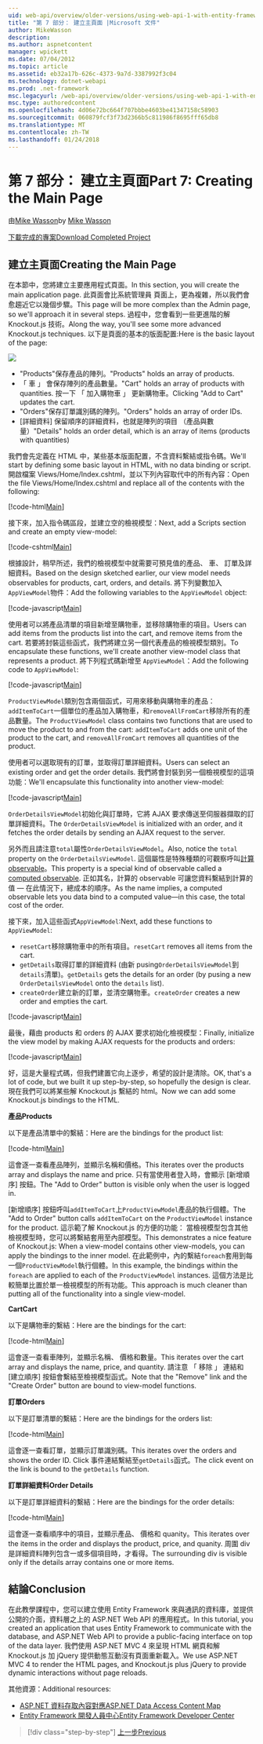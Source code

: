 ```yaml
---
uid: web-api/overview/older-versions/using-web-api-1-with-entity-framework-5/using-web-api-with-entity-framework-part-7
title: "第 7 部分： 建立主頁面 |Microsoft 文件"
author: MikeWasson
description: 
ms.author: aspnetcontent
manager: wpickett
ms.date: 07/04/2012
ms.topic: article
ms.assetid: eb32a17b-626c-4373-9a7d-3387992f3c04
ms.technology: dotnet-webapi
ms.prod: .net-framework
msc.legacyurl: /web-api/overview/older-versions/using-web-api-1-with-entity-framework-5/using-web-api-with-entity-framework-part-7
msc.type: authoredcontent
ms.openlocfilehash: 4d06e72bc664f707bbbe4603be41347158c58903
ms.sourcegitcommit: 060879fcf3f73d2366b5c811986f8695fff65db8
ms.translationtype: MT
ms.contentlocale: zh-TW
ms.lasthandoff: 01/24/2018
---
```

<a name="part-7-creating-the-main-page"></a><span data-ttu-id="a8efe-102">第 7 部分： 建立主頁面</span><span class="sxs-lookup"><span data-stu-id="a8efe-102">Part 7: Creating the Main Page</span></span>
====================
<span data-ttu-id="a8efe-103">由[Mike Wasson](https://github.com/MikeWasson)</span><span class="sxs-lookup"><span data-stu-id="a8efe-103">by [Mike Wasson](https://github.com/MikeWasson)</span></span>

[<span data-ttu-id="a8efe-104">下載完成的專案</span><span class="sxs-lookup"><span data-stu-id="a8efe-104">Download Completed Project</span></span>](http://code.msdn.microsoft.com/ASP-NET-Web-API-with-afa30545)

## <a name="creating-the-main-page"></a><span data-ttu-id="a8efe-105">建立主頁面</span><span class="sxs-lookup"><span data-stu-id="a8efe-105">Creating the Main Page</span></span>

<span data-ttu-id="a8efe-106">在本節中，您將建立主要應用程式頁面。</span><span class="sxs-lookup"><span data-stu-id="a8efe-106">In this section, you will create the main application page.</span></span> <span data-ttu-id="a8efe-107">此頁面會比系統管理員 頁面上，更為複雜，所以我們會愈趨近它以幾個步驟。</span><span class="sxs-lookup"><span data-stu-id="a8efe-107">This page will be more complex than the Admin page, so we'll approach it in several steps.</span></span> <span data-ttu-id="a8efe-108">過程中，您會看到一些更進階的解 Knockout.js 技術。</span><span class="sxs-lookup"><span data-stu-id="a8efe-108">Along the way, you'll see some more advanced Knockout.js techniques.</span></span> <span data-ttu-id="a8efe-109">以下是頁面的基本的版面配置:</span><span class="sxs-lookup"><span data-stu-id="a8efe-109">Here is the basic layout of the page:</span></span>

![](using-web-api-with-entity-framework-part-7/_static/image1.png)

- <span data-ttu-id="a8efe-110">"Products"保存產品的陣列。</span><span class="sxs-lookup"><span data-stu-id="a8efe-110">"Products" holds an array of products.</span></span>
- <span data-ttu-id="a8efe-111">「 車 」 會保存陣列的產品數量。</span><span class="sxs-lookup"><span data-stu-id="a8efe-111">"Cart" holds an array of products with quantities.</span></span> <span data-ttu-id="a8efe-112">按一下 「 加入購物車 」 更新購物車。</span><span class="sxs-lookup"><span data-stu-id="a8efe-112">Clicking "Add to Cart" updates the cart.</span></span>
- <span data-ttu-id="a8efe-113">"Orders"保存訂單識別碼的陣列。</span><span class="sxs-lookup"><span data-stu-id="a8efe-113">"Orders" holds an array of order IDs.</span></span>
- <span data-ttu-id="a8efe-114">[詳細資料] 保留順序的詳細資料，也就是陣列的項目 （產品與數量）</span><span class="sxs-lookup"><span data-stu-id="a8efe-114">"Details" holds an order detail, which is an array of items (products with quantities)</span></span>

<span data-ttu-id="a8efe-115">我們會先定義在 HTML 中，某些基本版面配置，不含資料繫結或指令碼。</span><span class="sxs-lookup"><span data-stu-id="a8efe-115">We'll start by defining some basic layout in HTML, with no data binding or script.</span></span> <span data-ttu-id="a8efe-116">開啟檔案 Views/Home/Index.cshtml，並以下列內容取代中的所有內容：</span><span class="sxs-lookup"><span data-stu-id="a8efe-116">Open the file Views/Home/Index.cshtml and replace all of the contents with the following:</span></span>

[!code-html[Main](using-web-api-with-entity-framework-part-7/samples/sample1.html)]

<span data-ttu-id="a8efe-117">接下來，加入指令碼區段，並建立空的檢視模型：</span><span class="sxs-lookup"><span data-stu-id="a8efe-117">Next, add a Scripts section and create an empty view-model:</span></span>

[!code-cshtml[Main](using-web-api-with-entity-framework-part-7/samples/sample2.cshtml)]

<span data-ttu-id="a8efe-118">根據設計，稍早所述，我們的檢視模型中就需要可預見值的產品、 車、 訂單及詳細資料。</span><span class="sxs-lookup"><span data-stu-id="a8efe-118">Based on the design sketched earlier, our view model needs observables for products, cart, orders, and details.</span></span> <span data-ttu-id="a8efe-119">將下列變數加入`AppViewModel`物件：</span><span class="sxs-lookup"><span data-stu-id="a8efe-119">Add the following variables to the `AppViewModel` object:</span></span>

[!code-javascript[Main](using-web-api-with-entity-framework-part-7/samples/sample3.js)]

<span data-ttu-id="a8efe-120">使用者可以將產品清單的項目新增至購物車，並移除購物車的項目。</span><span class="sxs-lookup"><span data-stu-id="a8efe-120">Users can add items from the products list into the cart, and remove items from the cart.</span></span> <span data-ttu-id="a8efe-121">若要將封裝這些函式，我們將建立另一個代表產品的檢視模型類別。</span><span class="sxs-lookup"><span data-stu-id="a8efe-121">To encapsulate these functions, we'll create another view-model class that represents a product.</span></span> <span data-ttu-id="a8efe-122">將下列程式碼新增至 `AppViewModel`：</span><span class="sxs-lookup"><span data-stu-id="a8efe-122">Add the following code to `AppViewModel`:</span></span>

[!code-javascript[Main](using-web-api-with-entity-framework-part-7/samples/sample4.js?highlight=4)]

<span data-ttu-id="a8efe-123">`ProductViewModel`類別包含兩個函式，可用來移動與購物車的產品：`addItemToCart`一個單位的產品加入購物車，和`removeAllFromCart`移除所有的產品數量。</span><span class="sxs-lookup"><span data-stu-id="a8efe-123">The `ProductViewModel` class contains two functions that are used to move the product to and from the cart: `addItemToCart` adds one unit of the product to the cart, and `removeAllFromCart` removes all quantities of the product.</span></span>

<span data-ttu-id="a8efe-124">使用者可以選取現有的訂單，並取得訂單詳細資料。</span><span class="sxs-lookup"><span data-stu-id="a8efe-124">Users can select an existing order and get the order details.</span></span> <span data-ttu-id="a8efe-125">我們將會封裝到另一個檢視模型的這項功能：</span><span class="sxs-lookup"><span data-stu-id="a8efe-125">We'll encapsulate this functionality into another view-model:</span></span>

[!code-javascript[Main](using-web-api-with-entity-framework-part-7/samples/sample5.js?highlight=4)]

<span data-ttu-id="a8efe-126">`OrderDetailsViewModel`初始化與訂單時，它將 AJAX 要求傳送至伺服器擷取的訂單詳細資料。</span><span class="sxs-lookup"><span data-stu-id="a8efe-126">The `OrderDetailsViewModel` is initialized with an order, and it fetches the order details by sending an AJAX request to the server.</span></span>

<span data-ttu-id="a8efe-127">另外而且請注意`total`屬性`OrderDetailsViewModel`。</span><span class="sxs-lookup"><span data-stu-id="a8efe-127">Also, notice the `total` property on the `OrderDetailsViewModel`.</span></span> <span data-ttu-id="a8efe-128">這個屬性是特殊種類的可觀察呼叫[計算 observable](http://knockoutjs.com/documentation/computedObservables.html)。</span><span class="sxs-lookup"><span data-stu-id="a8efe-128">This property is a special kind of observable called a [computed observable](http://knockoutjs.com/documentation/computedObservables.html).</span></span> <span data-ttu-id="a8efe-129">正如其名，計算的 observable 可讓您資料繫結到計算的值 &#8212; 在此情況下，總成本的順序。</span><span class="sxs-lookup"><span data-stu-id="a8efe-129">As the name implies, a computed observable lets you data bind to a computed value&#8212;in this case, the total cost of the order.</span></span>

<span data-ttu-id="a8efe-130">接下來，加入這些函式`AppViewModel`:</span><span class="sxs-lookup"><span data-stu-id="a8efe-130">Next, add these functions to `AppViewModel`:</span></span>

- <span data-ttu-id="a8efe-131">`resetCart`移除購物車中的所有項目。</span><span class="sxs-lookup"><span data-stu-id="a8efe-131">`resetCart` removes all items from the cart.</span></span>
- <span data-ttu-id="a8efe-132">`getDetails`取得訂單的詳細資料 (由新 pusing`OrderDetailsViewModel`到`details`清單)。</span><span class="sxs-lookup"><span data-stu-id="a8efe-132">`getDetails` gets the details for an order (by pusing a new `OrderDetailsViewModel` onto the `details` list).</span></span>
- <span data-ttu-id="a8efe-133">`createOrder`建立新的訂單，並清空購物車。</span><span class="sxs-lookup"><span data-stu-id="a8efe-133">`createOrder` creates a new order and empties the cart.</span></span>


[!code-javascript[Main](using-web-api-with-entity-framework-part-7/samples/sample6.js?highlight=4)]

<span data-ttu-id="a8efe-134">最後，藉由 products 和 orders 的 AJAX 要求初始化檢視模型：</span><span class="sxs-lookup"><span data-stu-id="a8efe-134">Finally, initialize the view model by making AJAX requests for the products and orders:</span></span>

[!code-javascript[Main](using-web-api-with-entity-framework-part-7/samples/sample7.js)]

<span data-ttu-id="a8efe-135">好，這是大量程式碼，但我們建置它向上逐步，希望的設計是清除。</span><span class="sxs-lookup"><span data-stu-id="a8efe-135">OK, that's a lot of code, but we built it up step-by-step, so hopefully the design is clear.</span></span> <span data-ttu-id="a8efe-136">現在我們可以將某些解 Knockout.js 繫結的 html。</span><span class="sxs-lookup"><span data-stu-id="a8efe-136">Now we can add some Knockout.js bindings to the HTML.</span></span>

<span data-ttu-id="a8efe-137">**產品**</span><span class="sxs-lookup"><span data-stu-id="a8efe-137">**Products**</span></span>

<span data-ttu-id="a8efe-138">以下是產品清單中的繫結：</span><span class="sxs-lookup"><span data-stu-id="a8efe-138">Here are the bindings for the product list:</span></span>

[!code-html[Main](using-web-api-with-entity-framework-part-7/samples/sample8.html)]

<span data-ttu-id="a8efe-139">這會逐一查看產品陣列，並顯示名稱和價格。</span><span class="sxs-lookup"><span data-stu-id="a8efe-139">This iterates over the products array and displays the name and price.</span></span> <span data-ttu-id="a8efe-140">只有當使用者登入時，會顯示 [新增順序] 按鈕。</span><span class="sxs-lookup"><span data-stu-id="a8efe-140">The "Add to Order" button is visible only when the user is logged in.</span></span>

<span data-ttu-id="a8efe-141">[新增順序] 按鈕呼叫`addItemToCart`上`ProductViewModel`產品的執行個體。</span><span class="sxs-lookup"><span data-stu-id="a8efe-141">The "Add to Order" button calls `addItemToCart` on the `ProductViewModel` instance for the product.</span></span> <span data-ttu-id="a8efe-142">這示範了解 Knockout.js 的方便的功能： 當檢視模型包含其他檢視模型時，您可以將繫結套用至內部模型。</span><span class="sxs-lookup"><span data-stu-id="a8efe-142">This demonstrates a nice feature of Knockout.js: When a view-model contains other view-models, you can apply the bindings to the inner model.</span></span> <span data-ttu-id="a8efe-143">在此範例中，內的繫結`foreach`套用到每一個`ProductViewModel`執行個體。</span><span class="sxs-lookup"><span data-stu-id="a8efe-143">In this example, the bindings within the `foreach` are applied to each of the `ProductViewModel` instances.</span></span> <span data-ttu-id="a8efe-144">這個方法是比較簡單比置於單一檢視模型的所有功能。</span><span class="sxs-lookup"><span data-stu-id="a8efe-144">This approach is much cleaner than putting all of the functionality into a single view-model.</span></span>

<span data-ttu-id="a8efe-145">**Cart**</span><span class="sxs-lookup"><span data-stu-id="a8efe-145">**Cart**</span></span>

<span data-ttu-id="a8efe-146">以下是購物車的繫結：</span><span class="sxs-lookup"><span data-stu-id="a8efe-146">Here are the bindings for the cart:</span></span>

[!code-html[Main](using-web-api-with-entity-framework-part-7/samples/sample9.html)]

<span data-ttu-id="a8efe-147">這會逐一查看車陣列，並顯示名稱、 價格和數量。</span><span class="sxs-lookup"><span data-stu-id="a8efe-147">This iterates over the cart array and displays the name, price, and quantity.</span></span> <span data-ttu-id="a8efe-148">請注意 「 移除 」 連結和 [建立順序] 按鈕會繫結至檢視模型函式。</span><span class="sxs-lookup"><span data-stu-id="a8efe-148">Note that the "Remove" link and the "Create Order" button are bound to view-model functions.</span></span>

<span data-ttu-id="a8efe-149">**訂單**</span><span class="sxs-lookup"><span data-stu-id="a8efe-149">**Orders**</span></span>

<span data-ttu-id="a8efe-150">以下是訂單清單的繫結：</span><span class="sxs-lookup"><span data-stu-id="a8efe-150">Here are the bindings for the orders list:</span></span>

[!code-html[Main](using-web-api-with-entity-framework-part-7/samples/sample10.html)]

<span data-ttu-id="a8efe-151">這會逐一查看訂單，並顯示訂單識別碼。</span><span class="sxs-lookup"><span data-stu-id="a8efe-151">This iterates over the orders and shows the order ID.</span></span> <span data-ttu-id="a8efe-152">Click 事件連結繫結至`getDetails`函式。</span><span class="sxs-lookup"><span data-stu-id="a8efe-152">The click event on the link is bound to the `getDetails` function.</span></span>

<span data-ttu-id="a8efe-153">**訂單詳細資料**</span><span class="sxs-lookup"><span data-stu-id="a8efe-153">**Order Details**</span></span>

<span data-ttu-id="a8efe-154">以下是訂單詳細資料的繫結：</span><span class="sxs-lookup"><span data-stu-id="a8efe-154">Here are the bindings for the order details:</span></span>

[!code-html[Main](using-web-api-with-entity-framework-part-7/samples/sample11.html)]

<span data-ttu-id="a8efe-155">這會逐一查看順序中的項目，並顯示產品、 價格和 quanity。</span><span class="sxs-lookup"><span data-stu-id="a8efe-155">This iterates over the items in the order and displays the product, price, and quanity.</span></span> <span data-ttu-id="a8efe-156">周圍 div 是詳細資料陣列包含一或多個項目時，才看得。</span><span class="sxs-lookup"><span data-stu-id="a8efe-156">The surrounding div is visible only if the details array contains one or more items.</span></span>

## <a name="conclusion"></a><span data-ttu-id="a8efe-157">結論</span><span class="sxs-lookup"><span data-stu-id="a8efe-157">Conclusion</span></span>

<span data-ttu-id="a8efe-158">在此教學課程中，您可以建立使用 Entity Framework 來與通訊的資料庫，並提供公開的介面，資料層之上的 ASP.NET Web API 的應用程式。</span><span class="sxs-lookup"><span data-stu-id="a8efe-158">In this tutorial, you created an application that uses Entity Framework to communicate with the database, and ASP.NET Web API to provide a public-facing interface on top of the data layer.</span></span> <span data-ttu-id="a8efe-159">我們使用 ASP.NET MVC 4 來呈現 HTML 網頁和解 Knockout.js 加 jQuery 提供動態互動沒有頁面重新載入。</span><span class="sxs-lookup"><span data-stu-id="a8efe-159">We use ASP.NET MVC 4 to render the HTML pages, and Knockout.js plus jQuery to provide dynamic interactions without page reloads.</span></span>

<span data-ttu-id="a8efe-160">其他資源：</span><span class="sxs-lookup"><span data-stu-id="a8efe-160">Additional resources:</span></span>

- [<span data-ttu-id="a8efe-161">ASP.NET 資料存取內容對應</span><span class="sxs-lookup"><span data-stu-id="a8efe-161">ASP.NET Data Access Content Map</span></span>](https://msdn.microsoft.com/library/6759sth4.aspx)
- [<span data-ttu-id="a8efe-162">Entity Framework 開發人員中心</span><span class="sxs-lookup"><span data-stu-id="a8efe-162">Entity Framework Developer Center</span></span>](https://msdn.microsoft.com/data/ef)

>[!div class="step-by-step"]
[<span data-ttu-id="a8efe-163">上一步</span><span class="sxs-lookup"><span data-stu-id="a8efe-163">Previous</span></span>](using-web-api-with-entity-framework-part-6.md)
